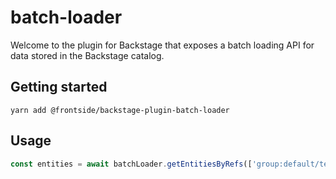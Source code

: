 # batch-loader

Welcome to the plugin for Backstage that exposes a batch loading API for data stored in the Backstage catalog.

## Getting started

```
yarn add @frontside/backstage-plugin-batch-loader
```

## Usage

```js
const entities = await batchLoader.getEntitiesByRefs(['group:default/team-a', 'group:default/team-b', 'group:default/team-c']);
```
